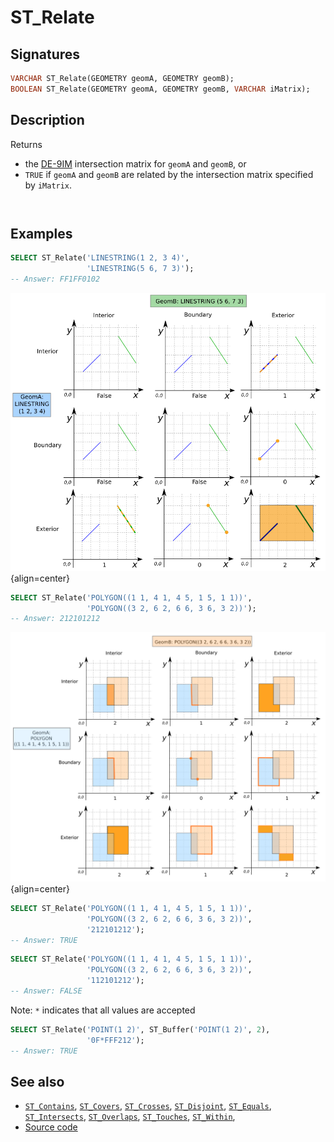 # ST_Relate

## Signatures

```sql
VARCHAR ST_Relate(GEOMETRY geomA, GEOMETRY geomB);
BOOLEAN ST_Relate(GEOMETRY geomA, GEOMETRY geomB, VARCHAR iMatrix);
```

## Description

Returns

* the [DE-9IM][] intersection matrix for `geomA` and `geomB`, or
* `TRUE` if `geomA` and `geomB` are related by the intersection matrix specified by `iMatrix`.

```{include} type-warning_geometrycollection.md
```

```{include} sfs-1-2-1.md
```

## Examples

```sql
SELECT ST_Relate('LINESTRING(1 2, 3 4)',
                 'LINESTRING(5 6, 7 3)');
-- Answer: FF1FF0102
```

![](./ST_Relate_1.png){align=center}

```sql
SELECT ST_Relate('POLYGON((1 1, 4 1, 4 5, 1 5, 1 1))',
                 'POLYGON((3 2, 6 2, 6 6, 3 6, 3 2))');
-- Answer: 212101212
```

![](./ST_Relate_2.png){align=center}

```sql
SELECT ST_Relate('POLYGON((1 1, 4 1, 4 5, 1 5, 1 1))',
                 'POLYGON((3 2, 6 2, 6 6, 3 6, 3 2))',
                 '212101212');
-- Answer: TRUE
```

```sql
SELECT ST_Relate('POLYGON((1 1, 4 1, 4 5, 1 5, 1 1))',
                 'POLYGON((3 2, 6 2, 6 6, 3 6, 3 2))',
                 '112101212');
-- Answer: FALSE
```

Note: `*` indicates that all values are accepted
```sql 
SELECT ST_Relate('POINT(1 2)', ST_Buffer('POINT(1 2)', 2),
                 '0F*FFF212');
-- Answer: TRUE
```

## See also

* [`ST_Contains`](../ST_Contains), [`ST_Covers`](../ST_Covers), [`ST_Crosses`](../ST_Crosses), [`ST_Disjoint`](../ST_Disjoint),
 [`ST_Equals`](../ST_Equals), [`ST_Intersects`](../ST_Intersects),
 [`ST_Overlaps`](../ST_Overlaps), [`ST_Touches`](../ST_Touches),
 [`ST_Within`](../ST_Within),
* <a href="https://github.com/orbisgis/h2gis/blob/master/h2gis-functions/src/main/java/org/h2gis/functions/spatial/predicates/ST_Relate.java" target="_blank">Source code</a>

[DE-9IM]: http://en.wikipedia.org/wiki/DE-9IM
